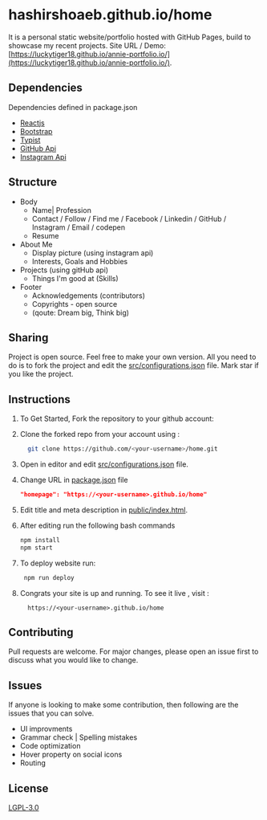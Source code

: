 # hashirshoaeb.github.io/home

It is a personal static website/portfolio hosted with GitHub Pages, build to showcase my recent projects. Site URL / Demo: [https://luckytiger18.github.io/annie-portfolio.io/](https://luckytiger18.github.io/annie-portfolio.io/).

## Dependencies

Dependencies defined in package.json

- [Reactjs](https://reactjs.org/)
- [Bootstrap](https://getbootstrap.com/)
- [Typist](https://github.com/jstejada/react-typist)
- [GitHub Api](https://developer.github.com/v3/repos/)
- [Instagram Api](https://www.instagram.com/developer/embedding/)

## Structure

- Body
  - Name| Profession
  - Contact / Follow / Find me / Facebook / Linkedin / GitHub / Instagram / Email / codepen
  - Resume
- About Me
  - Display picture (using instagram api)
  - Interests, Goals and Hobbies
- Projects (using gitHub api)
  - Things I'm good at (Skills)
- Footer
  - Acknowledgements (contributors)
  - Copyrights - open source
  - (qoute: Dream big, Think big)

## Sharing

Project is open source. Feel free to make your own version. All you need to do is to fork the project and edit the [src/configurations.json](./src/configurations.json) file. Mark star if you like the project.

## Instructions

1. To Get Started, Fork the repository to your github account:
2. Clone the forked repo from your account using :

   ```bash
     git clone https://github.com/<your-username>/home.git
   ```

3. Open in editor and edit [src/configurations.json](./src/configurations.json) file.

4. Change URL in [package.json](./package.json) file

   ```json
   "homepage": "https://<your-username>.github.io/home"
   ```

5. Edit title and meta description in [public/index.html](./public/index.html).

6. After editing run the following bash commands

   ```bash
   npm install
   npm start
   ```

7. To deploy website run:

   ```bash
    npm run deploy
   ```

8. Congrats your site is up and running. To see it live , visit :

   ```https
     https://<your-username>.github.io/home
   ```

## Contributing

Pull requests are welcome. For major changes, please open an issue first to discuss what you would like to change.

## Issues

If anyone is looking to make some contribution, then following are the issues that you can solve.

- UI improvments
- Grammar check | Spelling mistakes
- Code optimization
- Hover property on social icons
- Routing

## License

[LGPL-3.0](https://www.gnu.org/licenses/lgpl-3.0.en.html)
